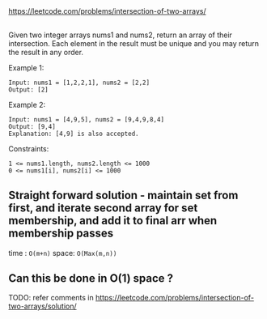 

##

https://leetcode.com/problems/intersection-of-two-arrays/

##

Given two integer arrays nums1 and nums2, return an array of their intersection. Each element in the result must be unique and you may return the result in any order.

 

Example 1:
```
Input: nums1 = [1,2,2,1], nums2 = [2,2]
Output: [2]
```
Example 2:
```
Input: nums1 = [4,9,5], nums2 = [9,4,9,8,4]
Output: [9,4]
Explanation: [4,9] is also accepted.
 ```

Constraints:
```
1 <= nums1.length, nums2.length <= 1000
0 <= nums1[i], nums2[i] <= 1000
```

## Straight forward solution - maintain set from first, and iterate second array for set membership, and add it to final arr when membership passes

time : `O(m+n)`
space: `O(Max(m,n))`

## Can this be done in O(1) space ?

TODO: refer comments in https://leetcode.com/problems/intersection-of-two-arrays/solution/

